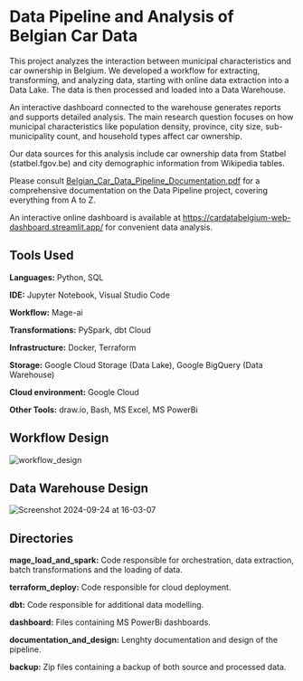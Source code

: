 # Data Pipeline and Analysis of Belgian Car Data

This project analyzes the interaction between municipal characteristics and car ownership in Belgium. We developed a workflow for extracting, transforming, and analyzing data, starting with online data extraction into a Data Lake. The data is then processed and loaded into a Data Warehouse. 

An interactive dashboard connected to the warehouse generates reports and supports detailed analysis. The main research question focuses on how municipal characteristics like population density, province, city size, sub-municipality count, and household types affect car ownership. 

Our data sources for this analysis include car ownership data from Statbel (statbel.fgov.be) and city demographic information from Wikipedia tables.

Please consult [Belgian_Car_Data_Pipeline_Documentation.pdf](https://github.com/StefLipp/finalproject_cardatabelgium/blob/main/documentation_and_design/Belgian_Car_Data_Pipeline_Documentation.pdf) for a comprehensive documentation on the Data Pipeline project, covering everything from A to Z.

An interactive online dashboard is available at https://cardatabelgium-web-dashboard.streamlit.app/ for convenient data analysis.

## Tools Used

**Languages:**         Python, SQL

**IDE:**               Jupyter Notebook, Visual Studio Code

**Workflow:**          Mage-ai

**Transformations:**   PySpark, dbt Cloud

**Infrastructure:**    Docker, Terraform

**Storage:**           Google Cloud Storage (Data Lake), Google BigQuery (Data Warehouse)

**Cloud environment:** Google Cloud

**Other Tools:**       draw.io, Bash, MS Excel, MS PowerBi


## Workflow Design

![workflow_design](https://github.com/user-attachments/assets/3c40d698-a2ce-4626-a40e-813736030782)


## Data Warehouse Design

![Screenshot 2024-09-24 at 16-03-07 ](https://github.com/user-attachments/assets/6048862e-616c-4b80-9d34-004da683661b)


## Directories
**mage_load_and_spark:** Code responsible for orchestration, data extraction, batch transformations and the loading of data.

**terraform_deploy:** Code responsible for cloud deployment.

**dbt:** Code responsible for additional data modelling.

**dashboard:** Files containing MS PowerBi dashboards.

**documentation_and_design:** Lenghty documentation and design of the pipeline.

**backup:** Zip files containing a backup of both source and processed data.

